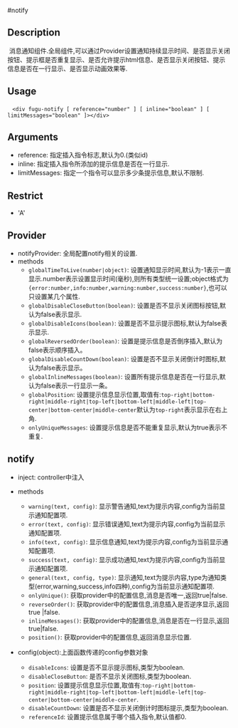 #notify
## Description
 消息通知组件.全局组件,可以通过Provider设置通知持续显示时间、是否显示关闭按钮、提示框是否重复显示、是否允许提示html信息、是否显示关闭按钮、提示信息是否在一行显示、是否显示动画效果等. 
## Usage
 ``` <div fugu-notify [ reference="number" ] [ inline="boolean" ] [ limitMessages="boolean" ]></div> ```
## Arguments
- reference: 指定插入指令标志,默认为0.(类似id)
- inline: 指定插入指令所添加的提示信息是否在一行显示.
- limitMessages: 指定一个指令可以显示多少条提示信息,默认不限制.
## Restrict
- 'A'
## Provider
- notifyProvider: 全局配置notify相关的设置.
- methods
	- `globalTimeToLive(number|object)`: 设置通知显示时间,默认为-1表示一直显示.number表示设置显示时间(毫秒),则所有类型统一设置;object格式为`{error:number,info:number,warning:number,success:number}`,也可以只设置某几个属性.
	- `globalDisableCloseButton(boolean)`: 设置是否不显示关闭图标按钮,默认为false表示显示.
	- `globalDisableIcons(boolean)`: 设置是否不显示提示图标,默认为false表示显示.
	- `globalReversedOrder(boolean)`: 设置是提示信息是否倒序插入,默认为false表示顺序插入。
	- `globalDisableCountDown(boolean)`: 设置是否不显示关闭倒计时图标,默认为false表示显示。
	- `globalInlineMessages(boolean)`: 设置所有提示信息是否在一行显示,默认为false表示一行显示一条。
	- `globalPosition`: 设置提示信息显示位置,取值有:`top-right|bottom-right|middle-right|top-left|bottom-left|middle-left|top-center|bottom-center|middle-center`默认为`top-right`表示显示在右上角.
	- `onlyUniqueMessages`: 设置提示信息是否不能重复显示,默认为true表示不重复.
## notify
- inject: controller中注入
- methods
	- `warning(text, config)`: 显示警告通知,text为提示内容,config为当前显示通知配置项.
	- `error(text, config)`: 显示错误通知,text为提示内容,config为当前显示通知配置项.
	- `info(text, config)`: 显示信息通知,text为提示内容,config为当前显示通知配置项.
	- `success(text, config)`: 显示成功通知,text为提示内容,config为当前显示通知配置项.
	- `general(text, config, type)`: 显示通知,text为提示内容,type为通知类型(error,warning,success,info四种),config为当前显示通知配置项.
	- `onlyUnique()`: 获取provider中的配置信息,消息是否唯一,返回true|false.
	- `reverseOrder()`: 获取provider中的配置信息,消息插入是否逆序显示,返回true |false.
	- `inlineMessages()`: 获取provider中的配置信息,消息是否在一行显示,返回true|false.
	- `position()`: 获取provider中的配置信息,返回消息显示位置.

- config(object):上面函数传递的config参数对象
	- `disableIcons`: 设置是否不显示提示图标,类型为boolean.
	- `disableCloseButton`: 是否不显示关闭图标,类型为boolean.
	- `position`: 设置提示信息显示位置,取值有:`top-right|bottom-right|middle-right|top-left|bottom-left|middle-left|top-center|bottom-center|middle-center`.
	- `disableCountDown`: 设置是否不显示关闭倒计时图标提示,类型为boolean.
	- `referenceId`: 设置提示信息属于哪个插入指令,默认值都0.

